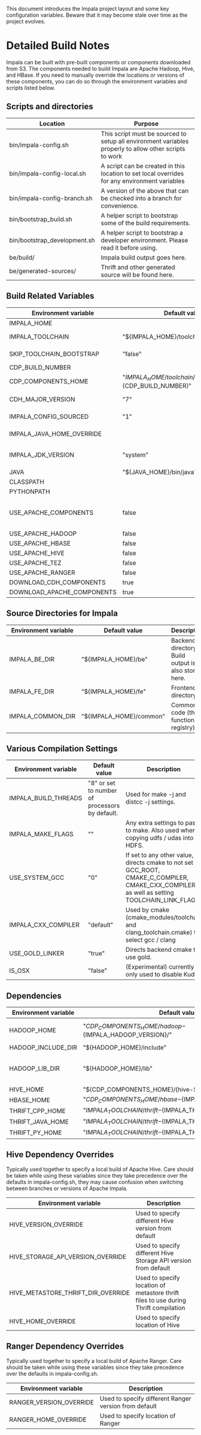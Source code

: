 This document introduces the Impala project layout and some key configuration variables.
Beware that it may become stale over time as the project evolves.

# Detailed Build Notes

Impala can be built with pre-built components or components downloaded from S3.
The components needed to build Impala are Apache Hadoop, Hive, and HBase.
If you need to manually override the locations or versions of these components, you
can do so through the environment variables and scripts listed below.

## Scripts and directories

| Location                     | Purpose |
|------------------------------|---------|
| bin/impala-config.sh         | This script must be sourced to setup all environment variables properly to allow other scripts to work |
| bin/impala-config-local.sh   | A script can be created in this location to set local overrides for any environment variables |
| bin/impala-config-branch.sh  | A version of the above that can be checked into a branch for convenience. |
| bin/bootstrap_build.sh       | A helper script to bootstrap some of the build requirements. |
| bin/bootstrap_development.sh | A helper script to bootstrap a developer environment.  Please read it before using. |
| be/build/ | Impala build output goes here. |
| be/generated-sources/ | Thrift and other generated source will be found here. |

## Build Related Variables

| Environment variable | Default value | Description |
|----------------------|---------------|-------------|
| IMPALA_HOME          |               | Top level Impala directory |
| IMPALA_TOOLCHAIN     | "${IMPALA_HOME}/toolchain" | Native toolchain directory (for compilers, libraries, etc.) |
| SKIP_TOOLCHAIN_BOOTSTRAP | "false" | Skips downloading the toolchain any python dependencies if "true" |
| CDP_BUILD_NUMBER | | Identifier to indicate the CDP build number
| CDP_COMPONENTS_HOME | "${IMPALA_HOME}/toolchain/cdp_components-${CDP_BUILD_NUMBER}" | Location of the CDP components within the toolchain. |
| CDH_MAJOR_VERSION | "7" | Identifier used to uniqueify paths for potentially incompatible component builds. |
| IMPALA_CONFIG_SOURCED | "1" |  Set by ${IMPALA_HOME}/bin/impala-config.sh (internal use) |
| IMPALA_JAVA_HOME_OVERRIDE | | Specify a non-system Java version. Overrides IMPALA_JDK_VERSION behavior. |
| IMPALA_JDK_VERSION | "system" | Set to 8 or 11 to select a system Java version. Default will set JAVA_HOME based on the javac symlink in PATH. |
| JAVA | "${JAVA_HOME}/bin/java" | Java binary location. |
| CLASSPATH | | See bin/set-classpath.sh for details. |
| PYTHONPATH | | See bin/set-pythonpath.sh for details. |
| USE_APACHE_COMPONENTS | false | Use Apache components for Hadoop, HBase, Hive, Tez, Ranger. It will set USE_APACHE_{HADOOP,HBASE,HIVE,TEZ,RANGER} variable as true if not set false. |
| USE_APACHE_HADOOP | false | Use Apache Hadoop |
| USE_APACHE_HBASE | false | Use Apache HBase |
| USE_APACHE_HIVE | false | Use Apache Hive |
| USE_APACHE_TEZ | false | Use Apache Tez |
| USE_APACHE_RANGER | false | Use Apache Ranger |
| DOWNLOAD_CDH_COMPONENTS | true | Download CDH components |
| DOWNLOAD_APACHE_COMPONENTS | true | Download Apache components |

## Source Directories for Impala

| Environment variable | Default value | Description |
|----------------------|---------------|-------------|
| IMPALA_BE_DIR        |  "${IMPALA_HOME}/be" | Backend directory.  Build output is also stored here. |
| IMPALA_FE_DIR        |  "${IMPALA_HOME}/fe" | Frontend directory |
| IMPALA_COMMON_DIR    |  "${IMPALA_HOME}/common" | Common code (thrift, function registry) |

## Various Compilation Settings

| Environment variable | Default value | Description |
|----------------------|---------------|-------------|
| IMPALA_BUILD_THREADS | "8" or set to number of processors by default. | Used for make -j and distcc -j settings. |
| IMPALA_MAKE_FLAGS    | "" | Any extra settings to pass to make.  Also used when copying udfs / udas into HDFS. |
| USE_SYSTEM_GCC       | "0" | If set to any other value, directs cmake to not set GCC_ROOT, CMAKE_C_COMPILER, CMAKE_CXX_COMPILER, as well as setting TOOLCHAIN_LINK_FLAGS |
| IMPALA_CXX_COMPILER  | "default" | Used by cmake (cmake_modules/toolchain and clang_toolchain.cmake) to select gcc / clang |
| USE_GOLD_LINKER      | "true" | Directs backend cmake to use gold. |
| IS_OSX               | "false" | (Experimental) currently only used to disable Kudu. |

## Dependencies
| Environment variable | Default value | Description |
|----------------------|---------------|-------------|
| HADOOP_HOME          | "${CDP_COMPONENTS_HOME}/hadoop-${IMPALA_HADOOP_VERSION}/" | Used to locate Hadoop |
| HADOOP_INCLUDE_DIR   | "${HADOOP_HOME}/include" | For 'hdfs.h' |
| HADOOP_LIB_DIR       | "${HADOOP_HOME}/lib" | For 'libhdfs.a' or 'libhdfs.so' |
| HIVE_HOME            | "${CDP_COMPONENTS_HOME}/{hive-${IMPALA_HIVE_VERSION}/" | |
| HBASE_HOME           | "${CDP_COMPONENTS_HOME}/hbase-${IMPALA_HBASE_VERSION}/" | |
| THRIFT_CPP_HOME      | "${IMPALA_TOOLCHAIN}/thrift-${IMPALA_THRIFT_CPP_VERSION}" | |
| THRIFT_JAVA_HOME     | "${IMPALA_TOOLCHAIN}/thrift-${IMPALA_THRIFT_JAVA_VERSION}" | |
| THRIFT_PY_HOME       | "${IMPALA_TOOLCHAIN}/thrift-${IMPALA_THRIFT_PY_VERSION}" | |

## Hive Dependency Overrides
Typically used together to specify a local build of Apache Hive. Care should be taken
while using these variables since they take precedence over the defaults in
impala-config.sh, they may cause confusion when switching between branches or versions of
Apache Impala.

| Environment variable | Description |
|----------------------|-------------|
| HIVE_VERSION_OVERRIDE | Used to specify different Hive version from default |
| HIVE_STORAGE_API_VERSION_OVERRIDE | Used to specify different Hive Storage API version from default |
| HIVE_METASTORE_THRIFT_DIR_OVERRIDE | Used to specify location of metastore thrift files to use during Thrift compilation |
| HIVE_HOME_OVERRIDE | Used to specify location of Hive |

## Ranger Dependency Overrides
Typically used together to specify a local build of Apache Ranger. Care should be taken
while using these variables since they take precedence over the defaults in
impala-config.sh.

| Environment variable | Description |
|----------------------|-------------|
| RANGER_VERSION_OVERRIDE | Used to specify different Ranger version from default |
| RANGER_HOME_OVERRIDE | Used to specify location of Ranger |
